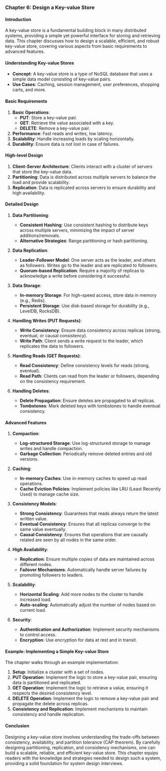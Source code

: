 ### Chapter 6: Design a Key-value Store

#### Introduction
A key-value store is a fundamental building block in many distributed systems, providing a simple yet powerful interface for storing and retrieving data. This chapter discusses how to design a scalable, efficient, and robust key-value store, covering various aspects from basic requirements to advanced features.

#### Understanding Key-value Stores
- **Concept**: A key-value store is a type of NoSQL database that uses a simple data model consisting of key-value pairs.
- **Use Cases**: Caching, session management, user preferences, shopping carts, and more.

#### Basic Requirements
1. **Basic Operations**:
   - **PUT**: Store a key-value pair.
   - **GET**: Retrieve the value associated with a key.
   - **DELETE**: Remove a key-value pair.
2. **Performance**: Fast reads and writes, low latency.
3. **Scalability**: Handle increasing loads by scaling horizontally.
4. **Durability**: Ensure data is not lost in case of failures.

#### High-level Design
1. **Client-Server Architecture**: Clients interact with a cluster of servers that store the key-value data.
2. **Partitioning**: Data is distributed across multiple servers to balance the load and provide scalability.
3. **Replication**: Data is replicated across servers to ensure durability and high availability.

#### Detailed Design

1. **Data Partitioning**:
   - **Consistent Hashing**: Use consistent hashing to distribute keys across multiple servers, minimizing the impact of server additions/removals.
   - **Alternative Strategies**: Range partitioning or hash partitioning.

2. **Data Replication**:
   - **Leader-Follower Model**: One server acts as the leader, and others as followers. Writes go to the leader and are replicated to followers.
   - **Quorum-based Replication**: Require a majority of replicas to acknowledge a write before considering it successful.

3. **Data Storage**:
   - **In-memory Storage**: For high-speed access, store data in memory (e.g., Redis).
   - **Persistent Storage**: Use disk-based storage for durability (e.g., LevelDB, RocksDB).

4. **Handling Writes (PUT Requests)**:
   - **Write Consistency**: Ensure data consistency across replicas (strong, eventual, or causal consistency).
   - **Write Path**: Client sends a write request to the leader, which replicates the data to followers.

5. **Handling Reads (GET Requests)**:
   - **Read Consistency**: Define consistency levels for reads (strong, eventual).
   - **Read Path**: Clients can read from the leader or followers, depending on the consistency requirement.

6. **Handling Deletes**:
   - **Delete Propagation**: Ensure deletes are propagated to all replicas.
   - **Tombstones**: Mark deleted keys with tombstones to handle eventual consistency.

#### Advanced Features

1. **Compaction**:
   - **Log-structured Storage**: Use log-structured storage to manage writes and handle compaction.
   - **Garbage Collection**: Periodically remove deleted entries and old versions.

2. **Caching**:
   - **In-memory Caches**: Use in-memory caches to speed up read operations.
   - **Cache Eviction Policies**: Implement policies like LRU (Least Recently Used) to manage cache size.

3. **Consistency Models**:
   - **Strong Consistency**: Guarantees that reads always return the latest written value.
   - **Eventual Consistency**: Ensures that all replicas converge to the same value eventually.
   - **Causal Consistency**: Ensures that operations that are causally related are seen by all nodes in the same order.

4. **High Availability**:
   - **Replication**: Ensure multiple copies of data are maintained across different nodes.
   - **Failover Mechanisms**: Automatically handle server failures by promoting followers to leaders.

5. **Scalability**:
   - **Horizontal Scaling**: Add more nodes to the cluster to handle increased load.
   - **Auto-scaling**: Automatically adjust the number of nodes based on current load.

6. **Security**:
   - **Authentication and Authorization**: Implement security mechanisms to control access.
   - **Encryption**: Use encryption for data at rest and in transit.

#### Example: Implementing a Simple Key-value Store
The chapter walks through an example implementation:
1. **Setup**: Initialize a cluster with a set of nodes.
2. **PUT Operation**: Implement the logic to store a key-value pair, ensuring data is partitioned and replicated.
3. **GET Operation**: Implement the logic to retrieve a value, ensuring it respects the desired consistency level.
4. **DELETE Operation**: Implement the logic to remove a key-value pair and propagate the delete across replicas.
5. **Consistency and Replication**: Implement mechanisms to maintain consistency and handle replication.

#### Conclusion
Designing a key-value store involves understanding the trade-offs between consistency, availability, and partition tolerance (CAP theorem). By carefully designing partitioning, replication, and consistency mechanisms, one can build a scalable, reliable, and efficient key-value store. This chapter equips readers with the knowledge and strategies needed to design such a system, providing a solid foundation for system design interviews.